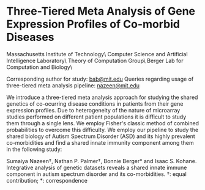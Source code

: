 # Three-Tiered Meta Analysis of Gene Expression Profiles of Co-morbid Diseases
Massachusetts Institute of Technology\\
Computer Science and Artificial Intelligence Laboratory\\
Theory of Computation Group\\
Berger Lab for Computation and Biology\\

Corresponding author for study: bab@mit.edu
Queries regarding usage of three-tiered meta analysis pipeline: nazeen@mit.edu

We introduce a three-tiered meta analysis approach for studying the shared genetics of co-ocurring disease conditions in patients from their gene expression profiles. Due to heterogeneity of the nature of microarray studies performed on different patient populations it is difficult to study them through a single lens. We employ Fisher's classic method of combined probabilities to overcome this difficulty. We employ our pipeline to study the shared biology of Autism Spectrum Disorder (ASD) and its highly prevalent co-morbidities and find a shared innate immunity component among them in the following study:

Sumaiya Nazeen†, Nathan P. Palmer†, Bonnie Berger* and Isaac S. Kohane. Integrative analysis of genetic datasets reveals a shared innate immune component in autism spectrum disorder and its co-morbidities.
†: equal contribution; *: correspondence

